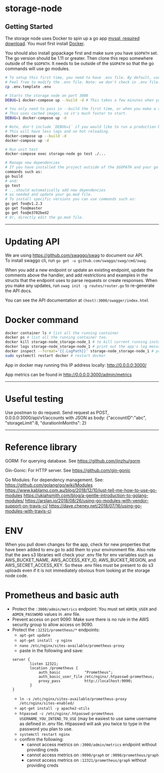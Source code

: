 # storage-node

## Getting Started

The storage node uses Docker to spin up a go app [mysql, required download](https://dev.mysql.com/downloads/file/?id=479845).
You must first install [Docker](https://www.docker.com/community-edition).

You should also install gopackage first and make sure you have `$GOPATH` set. The go version should be 1.11 or greater.
Then clone this repo somewhere outside of the `$GOPATH`.  It needs to be outside of the `$GOPATH` so that the go commands
will use go modules.

```bash
# To setup this first time, you need to have .env file. By default, use .env.template for unit test.
# Feel free to modify the .env file. Note: we don't check in .env file.
cp .env.template .env

# Starts the storage node on port 3000
DEBUG=1 docker-compose up --build -d # This takes a few minutes when you first run it.

# You only need to pass in --build the first time, or when you make a change to the container
# This uses cached images, so it's much faster to start.
DEBUG=1 docker-compose up -d

# Note, don't include `DEBUG=1` if you would like to run a production build.
# This will have less logs and no hot reloading.
docker-compose up --build -d
docker-compose up -d

# Run unit test
docker-compose exec storage-node go test ./...

# Manage new dependencies
# If you have installed the project outside of the $GOPATH and your go version is high enough, 
commands such as:
go build 
# and: 
go test 
# ...should automatically add new dependencies 
# as needed and update your go.mod file.
# To install specific versions you can use commands such as:  
go get foo@v1.2.3
go get foo@master
go get foo@e3702bed2
# Or, directly edit the go.mod file.
```

---

# Updating API

We are using https://github.com/swaggo/swag to document our API.  
To install swaggo cli, run `go get -u github.com/swaggo/swag/cmd/swag`.  

When you add a new endpoint or update an existing endpoint, update the comments above the handler, and add restrictions
and examples in the structs that the endpoint uses to parse requests or create responses.  When you make any updates,
run `swag init -g routes/router.go` to re-generate the API docs.  

You can see the API documentation at `(host):3000/swagger/index.html`

# Docker command

```bash
docker container ls # list all the running container
docker ps # list all the running container too.
docker kill storage-node_storage-node_1 # to kill current running instance
docker logs storage-node_storage-node_1 # print out the app's log message
docker inspect --format='{{.LogPath}}' storage-node_storage-node_1 # print out the log's location from the docker.
sudo systemctl restart docker # restart docker
```

App in docker may running this IP address locally: http://0.0.0.0:3000/

App metrics can be found in http://0.0.0.0:3000/admin/metrics

---

# Useful testing

Use postman to do request. Send request as POST, 0.0.0.0:3000/api/v1/accounts with JSON as body:
{"accountID":"abc", "storageLimit":8, "durationInMonths": 2}

---

# Reference library
GORM: For querying database. See https://github.com/jinzhu/gorm

Gin-Gonic: For HTTP server. See https://github.com/gin-gonic

Go Modules: For dependency management. See:  
https://github.com/golang/go/wiki/Modules
https://www.kablamo.com.au/blog/2018/12/10/just-tell-me-how-to-use-go-modules
https://ukiahsmith.com/blog/a-gentle-introduction-to-golang-modules/
https://arslan.io/2018/08/26/using-go-modules-with-vendor-support-on-travis-ci/
https://dave.cheney.net/2018/07/16/using-go-modules-with-travis-ci

# ENV
When you pull down changes for the app, check for new properties that have been added to
env.go to add them to your environment file.  Also note that the aws s3 libraries will check
your .env file for env variables such as AWS_BUCKET_NAME, AWS_ACCESS_KEY_ID, AWS_BUCKET_REGION,
and AWS_SECRET_ACCESS_KEY.  So these .env files must be present to do s3 uploads even if it
is not immediately obvious from looking at the storage node code.  

# Prometheus and basic auth
- Protect the `:3000/admin/metrics` endpoint:  You must set `ADMIN_USER` and `ADMIN_PASSWORD` values in .env file.  
- Prevent access on port 9090:  Make sure there is no rule in the AWS security group to allow access on 9090.  
- Protect the `:12321/prometheus/*` endpoints:  
    - `apt-get update`
    - `apt-get install -y nginx`
    - `nano /etc/nginx/sites-available/prometheus-proxy`
    - paste in the following and save:
    ```
    server {
            listen 12321;
            location /prometheus {
                auth_basic           "Prometheus";
                auth_basic_user_file /etc/nginx/.htpasswd-prometheus;
                proxy_pass           http://localhost:9090;
            }
    }
    ```
    - `ln -s /etc/nginx/sites-available/prometheus-proxy /etc/nginx/sites-enabled/`
    - `apt-get install -y apache2-utils`
    - `htpasswd -c /etc/nginx/.htpasswd-prometheus USERNAME_YOU_INTEND_TO_USE` (may be easiest to use same username as 
    defined in .env file.  Htpasswd will ask you twice to type in the password you plan to use.  
    - `systemctl restart nginx`
    - confirm the following:  
        - cannot access metrics on `:3000/admin/metrics` endpoint without providing creds
        - cannot access metrics on `:9090/graph` or `:9090/prometheus/graph`
        - cannot access metrics on `:12321/prometheus/graph` without providing creds

        


